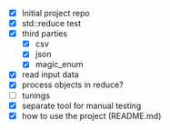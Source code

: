 - [x] Initial project repo
- [x] std::reduce test
- [x] third parties
	- [x] csv
	- [x] json
	- [x] magic_enum
- [x] read input data
- [x] process objects in reduce?
- [ ] tunings
- [x] separate tool for manual testing
- [x] how to use the project (README.md)
